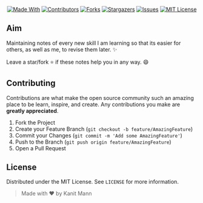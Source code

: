 <span style="display:block;text-align:center">

[![Made With][made-with-shield]][made-with-url]
[![Contributors][contributors-shield]][contributors-url]
[![Forks][forks-shield]][forks-url]
[![Stargazers][stars-shield]][stars-url]
[![Issues][issues-shield]][issues-url]
[![MIT License][license-shield]][license-url]

</span>

## Aim

Maintaining notes of every new skill I am learning so that its easier for others, as well as me, to revise them later. :sparkles:

Leave a star/fork :star: if these notes help you in any way. :smile:

## Contributing

Contributions are what make the open source community such an amazing place to be learn, inspire, and create. Any contributions you make are **greatly appreciated**.

1. Fork the Project
2. Create your Feature Branch (`git checkout -b feature/AmazingFeature`)
3. Commit your Changes (`git commit -m 'Add some AmazingFeature'`)
4. Push to the Branch (`git push origin feature/AmazingFeature`)
5. Open a Pull Request

<!-- LICENSE -->

## License

Distributed under the MIT License. See `LICENSE` for more information.

> Made with ❤ by Kanit Mann

<!-- MARKDOWN LINKS & IMAGES -->
<!-- https://www.markdownguide.org/basic-syntax/#reference-style-links -->

[contributors-shield]: https://img.shields.io/github/contributors/kanitmann/Learn_With_Me.svg?style=for-the-badge
[contributors-url]: https://github.com/kanitmann/Learn_With_Me/graphs/contributors
[forks-shield]: https://img.shields.io/github/forks/kanitmann/Learn_With_Me.svg?style=for-the-badge
[forks-url]: https://github.com/kanitmann/Learn_With_Me/network/members
[stars-shield]: https://img.shields.io/github/stars/kanitmann/Learn_With_Me.svg?style=for-the-badge
[stars-url]: https://github.com/kanitmann/Learn_With_Me/stargazers
[issues-shield]: https://img.shields.io/github/issues/kanitmann/Learn_With_Me.svg?style=for-the-badge
[issues-url]: https://github.com/kanitmann/Learn_With_Me/issues
[license-shield]: https://img.shields.io/github/license/kanitmann/Learn_With_Me.svg?style=for-the-badge
[license-url]: https://github.com/kanitmann/Learn_With_Me/blob/master/LICENSE.txt
[made-with-shield]: https://img.shields.io/github/languages/top/kanitmann/Learn_With_Me.svg?style=for-the-badge
[made-with-url]: https://shields.io/github/languages/top/kanitmann/Learn_With_Me.svg?style-for-the-badge
[product-screenshot]: images/screenshot.png
